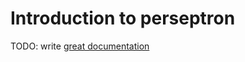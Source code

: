 # Introduction to perseptron

TODO: write [great documentation](http://jacobian.org/writing/great-documentation/what-to-write/)
